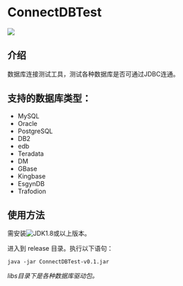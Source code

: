 # ConnectDBTest
<a href="https://www.apache.org/licenses/LICENSE-2.0.html"><img src="https://camo.githubusercontent.com/8cb994f6c4a156c623fe057fccd7fb7d7d2e8c9b/68747470733a2f2f696d672e736869656c64732e696f2f62616467652f6c6963656e73652d417061636865253230322d3445423142412e737667"/></a>
## 介绍
数据库连接测试工具，测试各种数据库是否可通过JDBC连通。

## 支持的数据库类型：
* MySQL
* Oracle
* PostgreSQL	
* DB2
* edb
* Teradata
* DM
* GBase
* Kingbase
* EsgynDB
* Trafodion

## 使用方法
需安装![JDK1.8](https://img.shields.io/badge/JAVA-1.8+-green.svg)或以上版本。

进入到 release 目录。执行以下语句：
```shell
java -jar ConnectDBTest-v0.1.jar
```

*libs目录下是各种数据库驱动包。*
